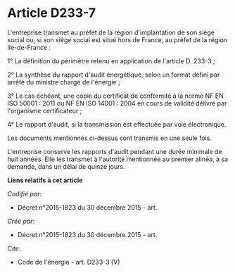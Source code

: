 # Article D233-7

L'entreprise transmet au préfet de la région d'implantation de son siège social ou, si son siège social est situé hors de
France, au préfet de la région Ile-de-France : 

1° La définition du périmètre retenu en application de l'article D. 233-3 ; 

2° La synthèse du rapport d'audit énergétique, selon un format défini par arrêté du ministre chargé de l'énergie ; 

3° Le cas échéant, une copie du certificat de conformité à la norme NF EN ISO 50001 : 2011 ou NF EN ISO 14001 : 2004 en cours
de validité délivré par l'organisme certificateur ; 

4° Le rapport d'audit, si la transmission est effectuée par voie électronique. 

Les documents mentionnés ci-dessus sont transmis en une seule fois. 

L'entreprise conserve les rapports d'audit pendant une durée minimale de huit années. Elle les transmet à l'autorité
mentionnée au premier alinéa, à sa demande, dans un délai de quinze jours.

**Liens relatifs à cet article**

_Codifié par_:

  - Décret n°2015-1823 du 30 décembre 2015 - art.

_Créé par_:

  - Décret n°2015-1823 du 30 décembre 2015 - art.

_Cite_:

  - Code de l'énergie - art. D233-3 (V)
